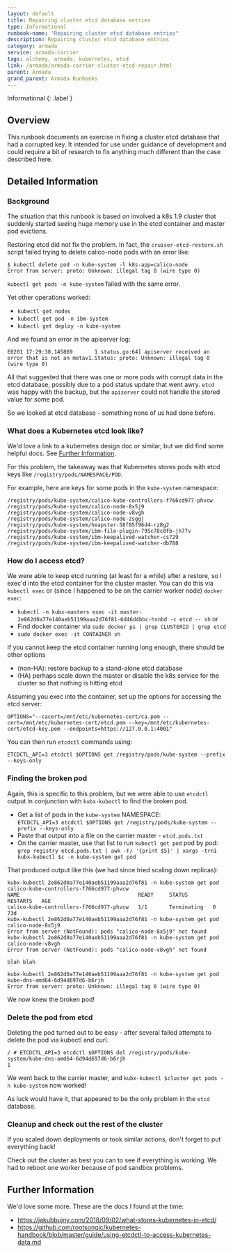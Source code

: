 ```yaml
---
layout: default
title: Repairing cluster etcd database entries
type: Informational
runbook-name: "Repairing cluster etcd database entries"
description: Repairing cluster etcd database entries
category: armada
service: armada-carrier
tags: alchemy, armada, kubernetes, etcd
link: /armada/armada-carrier-cluster-etcd-repair.html
parent: Armada
grand_parent: Armada Runbooks
---
```


Informational
{: .label }

## Overview

This runbook documents an exercise in fixing a cluster etcd database that
had a corrupted key.  It intended for use under guidance of development and
could require a bit of research to fix anything much different than the case
described here.

## Detailed Information

### Background

The situation that this runbook is based on involved a k8s 1.9 cluster that suddenly
started seeing huge memory use in the etcd container and master pod evictions.

Restoring etcd did not fix the problem.  In fact, the `cruiser-etcd-restore.sh`
script failed trying to delete calico-node pods with an error like:
```
$ kubectl delete pod -n kube-system -l k8s-app=calico-node
Error from server: proto: Unknown: illegal tag 0 (wire type 0)
```
`kubectl get pods -n kube-system` failed with the same error.

Yet other operations worked:
- `kubectl get nodes`
- `kubectl get pod -n ibm-system`
- `kubectl get deploy -n kube-system`

And we found an error in the apiserver log:
```
E0201 17:29:30.145869       1 status.go:64] apiserver received an error that is not an metav1.Status: proto: Unknown: illegal tag 0 (wire type 0)
```

All that suggested that there was one or more pods with corrupt data in the etcd database,
possibly due to a pod status update that went awry.
`etcd` was happy with the backup, but the `apiserver` could not handle the stored value for some pod.

So we looked at etcd database - something none of us had done before.

### What does a Kubernetes etcd look like?

We'd love a link to a kubernetes design doc or similar, but we did find some helpful
docs. See [Further Information](#further-information).

For this problem, the takeaway was that Kubernetes stores pods with etcd keys like
`/registry/pods/NAMESPACE/POD`.

For example, here are keys for some pods in the `kube-system` namespace:
```
/registry/pods/kube-system/calico-kube-controllers-f766cd977-phvcw
/registry/pods/kube-system/calico-node-8x5j9
/registry/pods/kube-system/calico-node-v8vgh
/registry/pods/kube-system/calico-node-zsggj
/registry/pods/kube-system/heapster-58f85f96d4-rz8g2
/registry/pods/kube-system/ibm-file-plugin-795c78c8fb-jh77v
/registry/pods/kube-system/ibm-keepalived-watcher-cs729
/registry/pods/kube-system/ibm-keepalived-watcher-db788
```

### How do I access etcd?

We were able to keep etcd running (at least for a while) after a restore, so I exec'd
into the etcd container for the cluster master.  You can do this via `kubectl exec` or
(since I happened to be on the carrier worker node) `docker exec`:
- `kubectl -n kubx-masters exec -it master-2e862d0a77e140aeb51199aaa2d76f81-6d46d4bbc-hsnbd -c etcd -- sh`
or
- Find docker container via `sudo docker ps | grep CLUSTERID | grep etcd`
- `sudo docker exec -it CONTAINER sh`

If you cannot keep the etcd container running long enough, there should be other options
- (non-HA): restore backup to a stand-alone etcd database
- (HA) perhaps scale down the master or disable the k8s service for the cluster so that nothing is
hitting etcd

Assuming you exec into the container, set up the options for accessing the etcd server:
```
OPTIONS="--cacert=/mnt/etc/kubernetes-cert/ca.pem --cert=/mnt/etc/kubernetes-cert/etcd.pem --key=/mnt/etc/kubernetes-cert/etcd-key.pem --endpoints=https://127.0.0.1:4001"
```
You can then run `etcdctl` commands using:
```
ETCDCTL_API=3 etcdctl $OPTIONS get /registry/pods/kube-system --prefix --keys-only
```

### Finding the broken pod

Again, this is specific to this problem, but we were able to use `etcdctl` output in conjunction with
`kubx-kubectl` to find the broken pod.
- Get a list of pods in the `kube-system` NAMESPACE:<br>
`ETCDCTL_API=3 etcdctl $OPTIONS get /registry/pods/kube-system --prefix --keys-only`
- Paste that output into a file on the carrier master - `etcd.pods.txt`
- On the carrier master, use that list to run `kubectl get pod` pod by pod:<br>
`grep registry etcd.pods.txt | awk -F/ '{print $5}' | xargs -trn1 kubx-kubectl $c -n kube-system get pod`

That produced output like this (we had since tried scaling down replicas):
```
kubx-kubectl 2e862d0a77e140aeb51199aaa2d76f81 -n kube-system get pod calico-kube-controllers-f766cd977-phvcw
NAME                                      READY     STATUS        RESTARTS   AGE
calico-kube-controllers-f766cd977-phvcw   1/1       Terminating   0          73d
kubx-kubectl 2e862d0a77e140aeb51199aaa2d76f81 -n kube-system get pod calico-node-8x5j9
Error from server (NotFound): pods "calico-node-8x5j9" not found
kubx-kubectl 2e862d0a77e140aeb51199aaa2d76f81 -n kube-system get pod calico-node-v8vgh
Error from server (NotFound): pods "calico-node-v8vgh" not found

blah blah

kubx-kubectl 2e862d0a77e140aeb51199aaa2d76f81 -n kube-system get pod kube-dns-amd64-6d94d697d6-b6rjh
Error from server: proto: Unknown: illegal tag 0 (wire type 0)
```

We now knew the broken pod!

### Delete the pod from etcd

Deleting the pod turned out to be easy - after several failed attempts to delete the pod via
kubectl and curl.

```
/ # ETCDCTL_API=3 etcdctl $OPTIONS del /registry/pods/kube-system/kube-dns-amd64-6d94d697d6-b6rjh
1
```

We went back to the carrier master, and `kubx-kubectl $cluster get pods -n kube-system` now worked!

As luck would have it, that appeared to be the only problem in the `etcd` database.

### Cleanup and check out the rest of the cluster

If you scaled down deployments or took similar actions, don't forget to put everything back!

Check out the cluster as best you can to see if everything is working.
We had to reboot one worker because of pod sandbox problems.

## Further Information

We'd love some more.  These are the docs I found at the time:
- https://jakubbujny.com/2018/09/02/what-stores-kubernetes-in-etcd/
- https://github.com/rootsongjc/kubernetes-handbook/blob/master/guide/using-etcdctl-to-access-kubernetes-data.md
